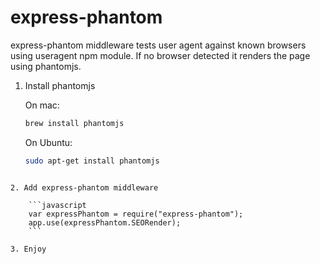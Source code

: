 express-phantom
===============

express-phantom middleware tests user agent against known browsers using useragent npm module. If no browser detected it renders the page using phantomjs.

1. Install phantomjs

	On mac:
	```sh
	brew install phantomjs 
	```

	On Ubuntu:
	```sh
	sudo apt-get install phantomjs
```

2. Add express-phantom middleware

	```javascript
	var expressPhantom = require("express-phantom");
	app.use(expressPhantom.SEORender);
	```

3. Enjoy